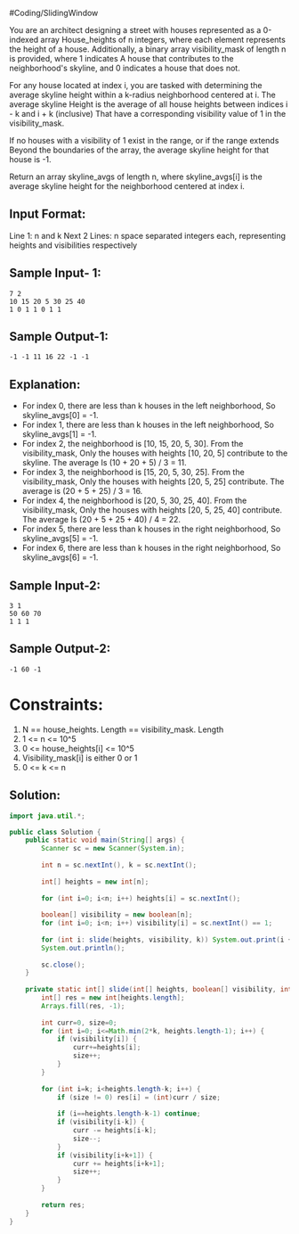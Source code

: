 #Coding/SlidingWindow 

You are an architect designing a street with houses represented as a 0-indexed array 
House_heights of n integers, where each element represents the height of a house. 
Additionally, a binary array visibility_mask of length n is provided, where 1 indicates 
A house that contributes to the neighborhood's skyline, and 0 indicates a house that does not.

For any house located at index i, you are tasked with determining the average 
skyline height within a k-radius neighborhood centered at i. The average skyline 
Height is the average of all house heights between indices i - k and i + k (inclusive) 
That have a corresponding visibility value of 1 in the visibility_mask. 

If no houses with a visibility of 1 exist in the range, or if the range extends 
Beyond the boundaries of the array, the average skyline height for that house is -1.

Return an array skyline_avgs of length n, where skyline_avgs\[i] is the average 
skyline height for the neighborhood centered at index i.

Input Format:
--------
Line 1: n and k
Next 2 Lines: n space separated integers each, representing heights and visibilities respectively

Sample Input- 1:
--------
```
7 2
10 15 20 5 30 25 40
1 0 1 1 0 1 1
```

Sample Output-1:
--------
```
-1 -1 11 16 22 -1 -1
```

Explanation:
--------
- For index 0, there are less than k houses in the left neighborhood, 
  So skyline_avgs\[0] = -1.
- For index 1, there are less than k houses in the left neighborhood, 
  So skyline_avgs\[1] = -1.
- For index 2, the neighborhood is \[10, 15, 20, 5, 30]. From the visibility_mask, 
  Only the houses with heights \[10, 20, 5] contribute to the skyline. The average 
  Is (10 + 20 + 5) / 3 = 11.
- For index 3, the neighborhood is \[15, 20, 5, 30, 25]. From the visibility_mask, 
  Only the houses with heights \[20, 5, 25] contribute. 
  The average is (20 + 5 + 25) / 3 = 16.
- For index 4, the neighborhood is \[20, 5, 30, 25, 40]. From the visibility_mask, 
  Only the houses with heights \[20, 5, 25, 40] contribute. The average 
  Is (20 + 5 + 25 + 40) / 4 = 22.
- For index 5, there are less than k houses in the right neighborhood, 
  So skyline_avgs\[5] = -1.
- For index 6, there are less than k houses in the right neighborhood, 
  So skyline_avgs\[6] = -1.

Sample Input-2:
--------
```
3 1
50 60 70
1 1 1
```

Sample Output-2:
--------
```
-1 60 -1
```

Constraints:
========
1. N == house_heights. Length == visibility_mask. Length
2. 1 <= n <= 10\^5
3. 0 <= house_heights\[i] <= 10\^5
4. Visibility_mask\[i] is either 0 or 1
5. 0 <= k <= n

## Solution:

```java
import java.util.*;

public class Solution {
    public static void main(String[] args) {
        Scanner sc = new Scanner(System.in);
        
        int n = sc.nextInt(), k = sc.nextInt();
        
        int[] heights = new int[n];
        
        for (int i=0; i<n; i++) heights[i] = sc.nextInt();
        
        boolean[] visibility = new boolean[n];
        for (int i=0; i<n; i++) visibility[i] = sc.nextInt() == 1;
        
        for (int i: slide(heights, visibility, k)) System.out.print(i + " ");
        System.out.println();
        
        sc.close();
    }
    
    private static int[] slide(int[] heights, boolean[] visibility, int k) {
        int[] res = new int[heights.length];
        Arrays.fill(res, -1);
        
        int curr=0, size=0;
        for (int i=0; i<=Math.min(2*k, heights.length-1); i++) {
            if (visibility[i]) {
                curr+=heights[i];
                size++;
            }
        }
        
        for (int i=k; i<heights.length-k; i++) {
            if (size != 0) res[i] = (int)curr / size;
            
            if (i==heights.length-k-1) continue;
            if (visibility[i-k]) {
                curr -= heights[i-k];
                size--;
            }
            if (visibility[i+k+1]) {
                curr += heights[i+k+1];
                size++;
            }
        }
        
        return res;
    }
}
```